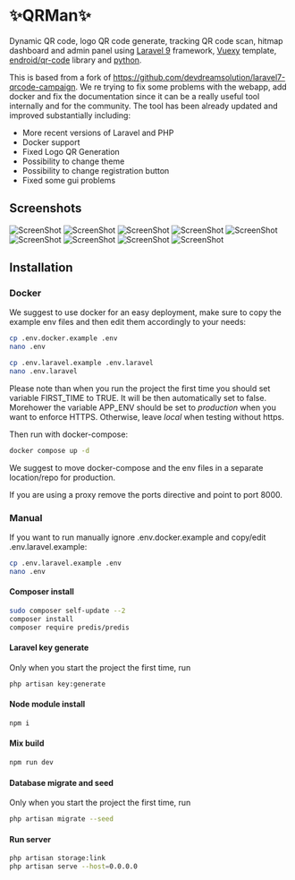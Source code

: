 # ✨QRMan✨

Dynamic QR code, logo QR code generate, tracking QR code scan, hitmap dashboard and admin panel using [Laravel 9](https://laravel.com) framework, [Vuexy](https://themeforest.net/item/vuexy-vuejs-html-laravel-admin-dashboard-template/23328599) template, [endroid/qr-code](https://github.com/endroid/qr-code) library and [python](https://python.org).

This is based from a fork of https://github.com/devdreamsolution/laravel7-qrcode-campaign. We re trying to fix some problems with the webapp, add docker and fix the documentation since it can be a really useful tool internally and for the community. The tool has been already updated and improved substantially including:
- More recent versions of Laravel and PHP
- Docker support
- Fixed Logo QR Generation
- Possibility to change theme
- Possibility to change registration button
- Fixed some gui problems


## Screenshots
![ScreenShot](/screenshots/screenshot1.png)
![ScreenShot](/screenshots/screenshot2.png)
![ScreenShot](/screenshots/screenshot3.png)
![ScreenShot](/screenshots/screenshot4.png)
![ScreenShot](/screenshots/screenshot5.png)
![ScreenShot](/screenshots/screenshot6.png)
![ScreenShot](/screenshots/screenshot7.png)
![ScreenShot](/screenshots/screenshot8.png)
![ScreenShot](/screenshots/screenshot9.png)

## Installation

### Docker

We suggest to use docker for an easy deployment, make sure to copy the example env files and then edit them accordingly to your needs:

```sh
cp .env.docker.example .env
nano .env

cp .env.laravel.example .env.laravel
nano .env.laravel
```
Please note than when you run the project the first time you should set variable FIRST_TIME to TRUE. It will be then automatically set to false.
Morehower the variable APP_ENV should be set to *production* when you want to enforce HTTPS. Otherwise, leave *local* when testing without https.

Then run with docker-compose:

```sh
docker compose up -d
```

We suggest to move docker-compose and the env files in a separate location/repo for production.

If you are using a proxy remove the ports directive and point to port 8000.

### Manual

If you want to run manually ignore .env.docker.example and copy/edit .env.laravel.example:

```sh
cp .env.laravel.example .env
nano .env
```

#### Composer install
```sh
sudo composer self-update --2
composer install
composer require predis/predis
```

#### Laravel key generate
Only when you start the project the first time, run

```sh
php artisan key:generate
```

#### Node module install
```sh
npm i
```

#### Mix build
```sh
npm run dev
```

#### Database migrate and seed
Only when you start the project the first time, run
```sh
php artisan migrate --seed
```

#### Run server
```sh
php artisan storage:link
php artisan serve --host=0.0.0.0
```
